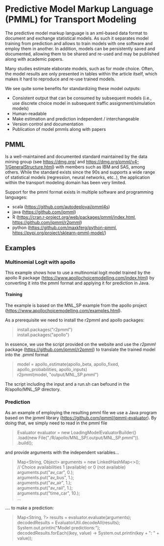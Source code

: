 # Predictive Model Markup Language (PMML) for Transport Modeling

The predictive model markup language is an xml-based data format to document and exchange statistical models.
As such it separates model training from prediction and allows to train models with one software and employ them in another.
In addition, models can be persistently saved and documented, allowing them to be shared and re-used and may be published along with academic papers.

Many studies estimate elaborate models, such as for mode choice. 
Often, the model results are only presented in tables within the article itself, which makes it hard to 
reproduce and re-use trained models.

We see quite some benefits for standardizing these model outputs:
- Consistent output that can be consumed by subsequent models (i.e., use discrete choice model in subsequent traffic assignment/simulation models)
- Human-readable
- Make estimation and prediction independent / interchangeable
- Version control and documentation
- Publication of model pmmls along with papers

## PMML
Is a well-maintained and documented standard maintained by the data mining group (see https://dmg.org/ and https://dmg.org/pmml/v4-1/GeneralStructure.html) 
with members such as IBM and SAS, among others. While the standard exists since the 90s and supports a wide range of statistical models (regression, neural networks, etc..), the application within the transport modeling domain has been very limited.

Support for the pmml format exists in multiple software and programming languages:
- scala (https://github.com/autodeployai/pmml4s)
- java (https://github.com/jpmml)
- R (https://cran.r-project.org/web/packages/pmml/index.html, https://github.com/jpmml/r2pmml)
- python (https://github.com/maxkferg/python-pmml, https://pypi.org/project/sklearn-pmml-model/)



## Examples

### Multinomial Logit with apollo
This example shows how to use a multinomial logit model trained by the apollo R package
(https://www.apollochoicemodelling.com/index.html) by converting it into the pmml 
format and applying it for prediction in Java.

#### Training
The example is based on the MNL_SP example from the apollo project 
(https://www.apollochoicemodelling.com/examples.html).

As a prerequisite we need to install the r2pmml and apollo packages:
> install.packages("r2pmml")  
> install.packages("apollo")

In essence, we use the script provided on the website and use the _r2pmml_ package 
(https://github.com/jpmml/r2pmml) to translate the trained model into the .pmml format
>model = apollo_estimate(apollo_beta, apollo_fixed, apollo_probabilities, apollo_inputs)  
>r2pmml(model, "output/MNL_SP.pmml")

The script including the input and a run.sh can befound in the R/apollo/MNL_SP directory.

### Prediction
As an example of employing the resulting pmml file we use a Java program based on the jpmml 
library (https://github.com/jpmml/jpmml-evaluator). By doing that, we simply need to read in the pmml file
> Evaluator evaluator = new LoadingModelEvaluatorBuilder()   
>    .load(new File("./R/apollo/MNL_SP/.output/MNL_SP.pmml")).  
>    .build();

and provide arguments with the independent variables...

> Map<String, Object> arguments = new LinkedHashMap<>();   
>        // Choice availabilities 1 (available) or 0 (not available)  
>        arguments.put("av_car", 0.);  
>        arguments.put("av_bus", 1.);   
>        arguments.put("av_air", 1.);   
>        arguments.put("av_rail", 1.);   
>        arguments.put("time_car", 10.);       
>        ...   

.... to make a prediction:

> Map<String, ?> results = evaluator.evaluate(arguments);    
> decodedResults = EvaluatorUtil.decodeAll(results);    
> System.out.println("Model predictions:");    
> decodedResults.forEach((key, value) -> System.out.println(key + ": " + value));    


